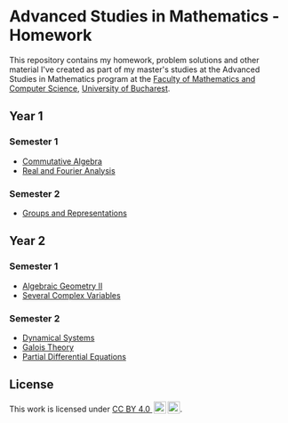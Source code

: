 # Advanced Studies in Mathematics - Homework

This repository contains my homework, problem solutions and other material I've created as part of my master's studies at the Advanced Studies in Mathematics program at the [Faculty of Mathematics and Computer Science](https://fmi.unibuc.ro/), [University of Bucharest](https://unibuc.ro/).

## Year 1

### Semester 1

- [Commutative Algebra](year-1/semester-1/commutative-algebra/)
- [Real and Fourier Analysis](year-1/semester-1/fourier-analysis/)

### Semester 2

- [Groups and Representations](year-1/semester-2/groups-and-representations/)

## Year 2

### Semester 1

- [Algebraic Geometry II](year-2/semester-1/algebraic-geometry/)
- [Several Complex Variables](year-2/semester-1/several-complex-variables/)

### Semester 2

- [Dynamical Systems](year-2/semester-2/dynamical-systems/)
- [Galois Theory](year-2/semester-2/galois-theory/)
- [Partial Differential Equations](year-2/semester-2/partial-differential-equations/)

## License

<p xmlns:cc="http://creativecommons.org/ns#" >This work is licensed under <a href="https://creativecommons.org/licenses/by/4.0/?ref=chooser-v1" target="_blank" rel="license noopener noreferrer" style="display:inline-block;">CC BY 4.0 <img style="height:22px!important;margin-left:3px;vertical-align:text-bottom;" src="https://mirrors.creativecommons.org/presskit/icons/cc.svg?ref=chooser-v1" alt=""><img style="height:22px!important;margin-left:3px;vertical-align:text-bottom;" src="https://mirrors.creativecommons.org/presskit/icons/by.svg?ref=chooser-v1" alt=""></a>.</p>
